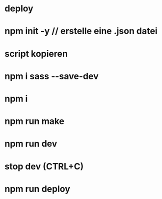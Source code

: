 # deploy

# npm init -y // erstelle eine .json datei

# script kopieren

# npm i sass --save-dev

# npm i

# npm run make

# npm run dev

# stop dev (CTRL+C)

# npm run deploy
